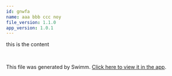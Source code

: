 ```yaml
---
id: gnwfa
name: aaa bbb ccc noy
file_version: 1.1.0
app_version: 1.0.1
---
```


this is the content

<br/>

This file was generated by Swimm. [Click here to view it in the app](http://localhost:5000/repos/Z2l0aHViJTNBJTNBdDElM0ElM0FlcmFuLXN3aW1t/docs/gnwfa).
